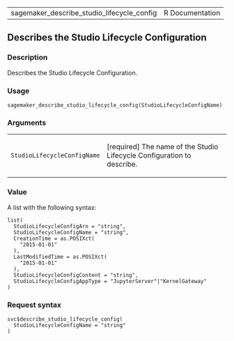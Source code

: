 <table style="width: 100%;">
<tbody>
<tr class="odd">
<td>sagemaker_describe_studio_lifecycle_config</td>
<td style="text-align: right;">R Documentation</td>
</tr>
</tbody>
</table>

## Describes the Studio Lifecycle Configuration

### Description

Describes the Studio Lifecycle Configuration.

### Usage

    sagemaker_describe_studio_lifecycle_config(StudioLifecycleConfigName)

### Arguments

<table>
<colgroup>
<col style="width: 35%" />
<col style="width: 65%" />
</colgroup>
<tbody>
<tr class="odd">
<td><code
id="sagemaker_describe_studio_lifecycle_config_:_StudioLifecycleConfigName">StudioLifecycleConfigName</code></td>
<td><p>[required] The name of the Studio Lifecycle Configuration to
describe.</p></td>
</tr>
</tbody>
</table>

### Value

A list with the following syntax:

    list(
      StudioLifecycleConfigArn = "string",
      StudioLifecycleConfigName = "string",
      CreationTime = as.POSIXct(
        "2015-01-01"
      ),
      LastModifiedTime = as.POSIXct(
        "2015-01-01"
      ),
      StudioLifecycleConfigContent = "string",
      StudioLifecycleConfigAppType = "JupyterServer"|"KernelGateway"
    )

### Request syntax

    svc$describe_studio_lifecycle_config(
      StudioLifecycleConfigName = "string"
    )
